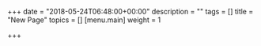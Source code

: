 +++
date = "2018-05-24T06:48:00+00:00"
description = ""
tags = []
title = "New Page"
topics = []
[menu.main]
weight = 1

+++

